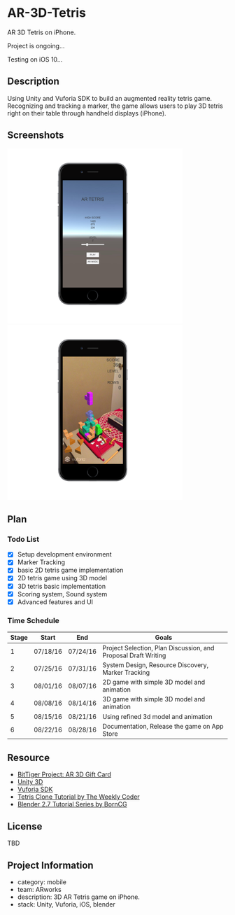 # AR-3D-Tetris
AR 3D Tetris on iPhone.

Project is ongoing...

Testing on iOS 10...

## Description
Using Unity and Vuforia SDK to build an augmented reality tetris game. Recognizing and tracking a marker, the game allows users to play 3D tetris right on their table through handheld displays (iPhone).

## Screenshots

<img src="./Resources/GameMenu.png"  width="400" /> <img src="./Resources/GameScreenshot.png"  width="400" />

## Plan

### Todo List
- [x] Setup development environment
- [x] Marker Tracking 
- [x] basic 2D tetris game implementation
- [x] 2D tetris game using 3D model
- [x] 3D tetris basic implementation
- [x] Scoring system, Sound system
- [x] Advanced features and UI

### Time Schedule

| Stage | Start  | End | Goals |
| ------------- | ------------- | ------------- | ------------- |
| 1 | 07/18/16  | 07/24/16  | Project Selection, Plan Discussion, and Proposal Draft Writing |
| 2 | 07/25/16  | 07/31/16  | System Design, Resource Discovery, Marker Tracking  |
| 3 | 08/01/16  | 08/07/16  | 2D game with simple 3D model and animation  |
| 4 | 08/08/16  | 08/14/16  | 3D game with simple 3D model and animation  |
| 5 | 08/15/16  | 08/21/16  | Using refined 3d model and animation  |
| 6 | 08/22/16  | 08/28/16  | Documentation, Release the game on App Store  |

## Resource
- [BitTiger Project: AR 3D Gift Card](https://www.bittiger.io/videos/WgJ3wYzX5NGiDEkNi/pZZmpXCYiQ6c6ZRdm)
- [Unity 3D](http://unity3d.com/)
- [Vuforia SDK](http://www.vuforia.com/)
- [Tetris Clone Tutorial by The Weekly Coder](https://www.youtube.com/playlist?list=PLiRrp7UEG13axMHD7Kqdiy30c7ZBu_Zn7)
- [Blender 2.7 Tutorial Series by BornCG](https://www.youtube.com/playlist?list=PLda3VoSoc_TR7X7wfblBGiRz-bvhKpGkS)

## License
TBD

## Project Information
- category: mobile
- team: ARworks
- description: 3D AR Tetris game on iPhone.
- stack: Unity, Vuforia, iOS, blender

